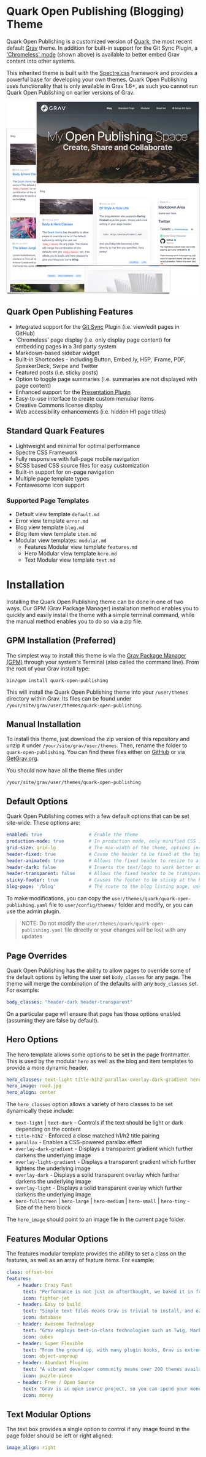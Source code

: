 # Quark Open Publishing (Blogging) Theme

Quark Open Publishing is a customized version of [Quark](https://github.com/getgrav/grav-theme-quark), the most recent default [Grav](http://getgrav.org) theme. In addition for built-in support for the Git Sync Plugin, a ['Chromeless' mode](http://demo.hibbittsdesign.org/grav-open-publishing-quark/chromeless:true) (shown above) is available to better embed Grav content into other systems.

This inherited theme is built with the [Spectre.css](https://picturepan2.github.io/spectre/) framework and provides a powerful base for developing your own themes. Quark Open Publishing uses functionality that is only available in Grav 1.6+, as such you cannot run Quark Open Publishing on earlier versions of Grav.

![Quark Open Publishing Theme](screenshot.jpg)

## Quark Open Publishing Features

* Integrated support for the [Git Sync](https://github.com/trilbymedia/grav-plugin-git-sync) Plugin (i.e. view/edit pages in GitHub)
* 'Chromeless' page display (i.e. only display page content) for embedding pages in a 3rd party system
* Markdown-based sidebar widget
* Built-in Shortcodes - including Button, Embed.ly, H5P, iFrame, PDF, SpeakerDeck, Swipe and Twitter
* Featured posts (i.e. sticky posts)
* Option to toggle page summaries (i.e. summaries are not displayed with page content)
* Enhanced support for the [Presentation Plugin](https://github.com/OleVik/grav-plugin-presentation)
* Easy-to-use interface to create custom menubar items
* Creative Commons license display
* Web accessibility enhancements (i.e. hidden H1 page titles)

## Standard Quark Features

* Lightweight and minimal for optimal performance
* Spectre CSS Framework
* Fully responsive with full-page mobile navigation
* SCSS based CSS source files for easy customization
* Built-in support for on-page navigation
* Multiple page template types
* Fontawesome icon support

### Supported Page Templates

* Default view template `default.md`
* Error view template `error.md`
* Blog view template `blog.md`
* Blog item view template `item.md`
* Modular view templates: `modular.md`
  * Features Modular view template `features.md`
  * Hero Modular view template `hero.md`
  * Text Modular view template `text.md`

# Installation

Installing the Quark Open Publishing theme can be done in one of two ways. Our GPM (Grav Package Manager) installation method enables you to quickly and easily install the theme with a simple terminal command, while the manual method enables you to do so via a zip file.

## GPM Installation (Preferred)

The simplest way to install this theme is via the [Grav Package Manager (GPM)](http://learn.getgrav.org/advanced/grav-gpm) through your system's Terminal (also called the command line).  From the root of your Grav install type:

    bin/gpm install quark-open-publishing

This will install the Quark Open Publishing theme into your `/user/themes` directory within Grav. Its files can be found under `/your/site/grav/user/themes/quark-open-publishing`.

## Manual Installation

To install this theme, just download the zip version of this repository and unzip it under `/your/site/grav/user/themes`. Then, rename the folder to `quark-open-publishing`. You can find these files either on [GitHub](https://github.com/hibbitts-design/grav-theme-quark-open-publishing) or via [GetGrav.org](http://getgrav.org/downloads/themes).

You should now have all the theme files under

    /your/site/grav/user/themes/quark-open-publishing

## Default Options

Quark Open Publishing comes with a few default options that can be set site-wide.  These options are:

```yaml
enabled: true                 # Enable the theme
production-mode: true         # In production mode, only minified CSS is used. When disabled, nested CSS with sourcemaps are enabled
grid-size: grid-lg            # The max-width of the theme, options include: `grid-xl`, `grid-lg`, and `grid-md`
header-fixed: true            # Cause the header to be fixed at the top of the browser
header-animated: true         # Allows the fixed header to resize to a smaller header when scrolled
header-dark: false            # Inverts the text/logo to work better on dark backgrounds
header-transparent: false     # Allows the fixed header to be transparent over the page
sticky-footer: true           # Causes the footer to be sticky at the bottom of the page
blog-page: '/blog'            # The route to the blog listing page, useful for a blog style layout with sidebar
```

To make modifications, you can copy the `user/themes/quark/quark-open-publishing.yaml` file to `user/config/themes/` folder and modify, or you can use the admin plugin.

> NOTE: Do not modify the `user/themes/quark/quark-open-publishing.yaml` file directly or your changes will be lost with any updates

## Page Overrides

Quark Open Publishing has the ability to allow pages to override some of the default options by letting the user set `body_classes` for any page.  The theme will merge the combination of the defaults with any `body_classes` set. For example:

```yaml
body_classes: "header-dark header-transparent"
```

On a particular page will ensure that page has those options enabled (assuming they are false by default).

## Hero Options

The hero template allows some options to be set in the page frontmatter. This is used by the modular `hero` as well as the blog and item templates to provide a more dynamic header.

```yaml
hero_classes: text-light title-h1h2 parallax overlay-dark-gradient hero-large
hero_image: road.jpg
hero_align: center
```

The `hero_classes` option allows a variety of hero classes to be set dynamically these include:

* `text-light` | `text-dark` - Controls if the text should be light or dark depending on the content
* `title-h1h2` - Enforced a close matched h1/h2 title pairing
* `parallax` - Enables a CSS-powered parallax effect
* `overlay-dark-gradient` - Displays a transparent gradient which further darkens the underlying image
* `overlay-light-gradient` - Displays a transparent gradient which further lightens the underlying image
* `overlay-dark` - Displays a solid transparent overlay which further darkens the underlying image
* `overlay-light` - Displays a solid transparent overlay which further darkens the underlying image
* `hero-fullscreen` | `hero-large` | `hero-medium` | `hero-small` | `hero-tiny` - Size of the hero block

The `hero_image` should point to an image file in the current page folder.

## Features Modular Options

The features modular template provides the ability to set a class on the features, as well as an array of feature items.  For example:

```yaml
class: offset-box
features:
    - header: Crazy Fast
      text: "Performance is not just an afterthought, we baked it in from the start!"
      icon: fighter-jet
    - header: Easy to build
      text: "Simple text files means Grav is trivial to install, and easy to maintain"
      icon: database
    - header: Awesome Technology
      text: "Grav employs best-in-class technologies such as Twig, Markdown &amp; Yaml"
      icon: cubes
    - header: Super Flexible
      text: "From the ground up, with many plugin hooks, Grav is extremely extensible"
      icon: object-ungroup
    - header: Abundant Plugins
      text: "A vibrant developer community means over 200 themes available to download"
      icon: puzzle-piece
    - header: Free / Open Source
      text: "Grav is an open source project, so you can spend your money on other stuff"
      icon: money
```

## Text Modular Options

The text box provides a single option to control if any image found in the page folder should be left or right aligned:

```yaml
image_align: right
```
